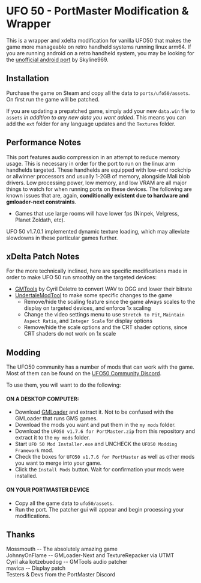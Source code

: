 # UFO 50 - PortMaster Modification & Wrapper
This is a wrapper and xdelta modification for vanilla UFO50 that makes the game more manageable on retro handheld systems running linux arm64. If you are running android on a retro handheld system, you may be looking for the [unofficial android port](https://github.com/Skyline969/UFO50AndroidUnofficial) by Skyline969.

## Installation
Purchase the game on Steam and copy all the data to `ports/ufo50/assets`. On first run the game will be patched.

If you are updating a prepatched game, simply add your new `data.win` file to `assets` *in addition to any new data you want added*. This means you can add the `ext` folder for any language updates and the `Textures` folder.

## Performance Notes
This port features audio compression in an attempt to reduce memory usage. This is necessary in order for the port to run on the linux arm handhelds targeted. These handhelds are equipped with low-end rockchip or allwinner processors and usually 1-2GB of memory, alongside Mali blob drivers. Low processing power, low memory, and low VRAM are all major things to watch for when running ports on these devices. The following are known issues that are, again, **conditionally existent due to hardware and gmloader-next constraints**.

- Games that use large rooms will have lower fps (Ninpek, Velgress, Planet Zoldath, etc).

UFO 50 v1.7.0.1 implemented dynamic texture loading, which may alleviate slowdowns in these particular games further.

## xDelta Patch Notes
For the more technically inclined, here are specific modifications made in order to make UFO 50 run smoothly on the targeted devices:

- [GMTools](https://github.com/cdeletre/gmtools) by Cyril Deletre to convert WAV to OGG and lower their bitrate
- [UndertaleModTool](https://github.com/UnderminersTeam/UndertaleModTool) to make some specific changes to the game
    - Remove/hide the scaling feature since the game always scales to the display on targeted devices, and enforce 1x scaling
    - Change the video settings menu to use `Stretch to Fit`, `Maintain Aspect Ratio`, and `Integer Scale` for display options
    - Remove/hide the scale options and the CRT shader options, since CRT shaders do not work on 1x scale
    
## Modding
The UFO50 community has a number of mods that can work with the game. Most of them can be found on the [UFO50 Community Discord](https://50games.fans).

To use them, you will want to do the following:

#### ON A DESKTOP COMPUTER:
- Download [GMLoader](https://github.com/phil-macrocheira/GMLoader-UFO50) and extract it. Not to be confused with the GMLoader that runs GMS games.
- Download the mods you want and put them in the `my mods` folder.
- Download the `UFO50 v1.7.6 for PortMaster.zip` from this repository and extract it to the `my mods` folder.
- Start `UFO 50 Mod Installer.exe` and UNCHECK the `UFO50 Modding Framework` mod.
- Check the boxes for `UFO50 v1.7.6 for PortMaster` as well as other mods you want to merge into your game.
- Click the `Install Mods` button. Wait for confirmation your mods were installed.

#### ON YOUR PORTMASTER DEVICE
- Copy all the game data to `ufo50/assets`.
- Run the port. The patcher gui will appear and begin processing your modifications.

## Thanks
Mossmouth -- The absolutely amazing game  
JohnnyOnFlame -- GMLoader-Next and TextureRepacker via UTMT  
Cyril aka kotzebuedog -- GMTools audio patcher  
mavica -- Display patch  
Testers & Devs from the PortMaster Discord